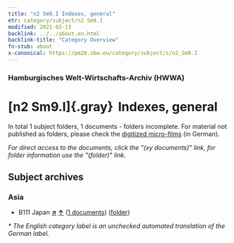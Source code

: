 ```yaml
---
title: "n2 Sm9.I Indexes, general"
etr: category/subject/n2 Sm9.I
modified: 2021-03-13
backlink: ../../about.en.html
backlink-title: "Category Overview"
fn-stub: about
x-canonical: https://pm20.zbw.eu/category/subject/s/n2_Sm9.I
---
```


### Hamburgisches Welt-Wirtschafts-Archiv (HWWA)
# [n2 Sm9.I]{.gray}&#8201; Indexes, general&#160; 





In total 1 subject folders, 1 documents - folders incomplete.
For material not published as folders, please check the [digitized micro-films](/film/h1_sh.de.html) (in German).

_For direct access to the documents, click the "(xy documents)" link, for folder information use the "(folder)" link._

## Subject archives



### Asia

- B111 Japan [**&nearr;**](../../../geo/i/141272/about.en.html "Japan (all folders)") [**&uarr;**](../../../geo/about.en.html#B111 "Country category system") (<a href="https://pm20.zbw.eu/dfgview/sh/141272,144982" title="about: Japan : Indexes, general" target="_blank">1 documents</a>) ([folder](../../../../folder/sh/1412xx/141272/1449xx/144982/about.en.html))


_* The English category label is an unchecked automated translation of the German label._

